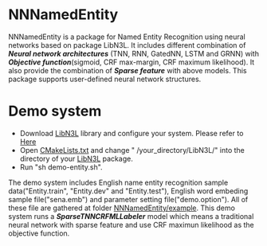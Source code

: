 NNNamedEntity
======
NNNamedEntity is a package for Named Entity Recognition using neural networks based on package LibN3L. It includes different combination of ***Neural network architectures*** (TNN, RNN, GatedNN, LSTM and GRNN) with ***Objective function***(sigmoid, CRF max-margin, CRF maximum likelihood). It also provide the combination of ***Sparse feature*** with above models. This package supports user-defined neural network structures.

Demo system
======
* Download [LibN3L](https://github.com/SUTDNLP/LibN3L) library and configure your system. Please refer to [Here](https://github.com/SUTDNLP/LibN3L)
* Open [CMakeLists.txt](CMakeLists.txt) and change " /your_directory/LibN3L/" into the directory of your [LibN3L](https://github.com/SUTDNLP/LibN3L) package.
* Run "sh demo-entity.sh".

The demo system includes English name entity recognition sample data("Entity.train", "Entity.dev" and "Entity.test"), English word embeding sample file("sena.emb") and parameter setting file("demo.option"). All of these file are gathered at folder [NNNamedEntity/example](example). 
This demo system runs a ***SparseTNNCRFMLLabeler*** model which means a traditional neural network with sparse feature and use CRF maximun likelihood as the objective function. 